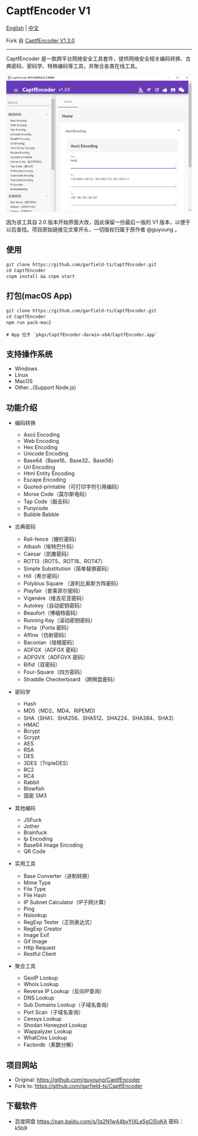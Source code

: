 CaptfEncoder V1
================================

[English](https://github.com/garfield-ts/CaptfEncoder/blob/main/README.md) | [中文](https://github.com/garfield-ts/CaptfEncoder/blob/main/README-zh.md) 

Fork 自 [CaptfEncoder V1.3.0](https://github.com/guyoung/CaptfEncoder/tree/master/CaptfEncoder-V1) 

---


CaptfEncoder 是一款跨平台网络安全工具套件，提供网络安全相关编码转换、古典密码、密码学、特殊编码等工具，并聚合各类在线工具。

![CaptfEncoder Screenshot](https://github.com/garfield-ts/CaptfEncoder/blob/main/screenshot/captfencoder-screenshot-1.png?raw=true)

因为该工具自 2.0 版本开始界面大改，因此保留一份最后一版的 V1 版本，以便于以后查找。项目原始链接见文章开头，一切版权归属于原作者 @guyoung 。

## 使用

```shell
git clone https://github.com/garfield-ts/CaptfEncoder.git
cd CaptfEncoder
cnpm install && cnpm start
```

## 打包(macOS App)

```shell
git clone https://github.com/garfield-ts/CaptfEncoder.git
cd CaptfEncoder
npm run pack-mac2

# App 位于 `pkgs/CaptfEncoder-darwin-x64/CaptfEncoder.app`
```

## 支持操作系统

 * Windows
 * Linux
 * MacOS
 * Other...(Support Node.js)

## 功能介绍

 * 编码转换
   * Ascii Encoding
   * Web Encoding
   * Hex Encoding
   * Unicode Encoding
   * Base64（Base16、Base32、Base58）
   * Url Encoding
   * Html Entity Encoding
   * Escape Encoding
   * Quoted-printable（可打印字符引用编码）
   * Morse Code（莫尔斯电码）
   * Tap Code（敲击码）
   * Punycode
   * Bubble Babble

 * 古典密码
   * Rail-fence（栅栏密码）
   * Atbash（埃特巴什码）
   * Caesar（凯撒密码）
   * ROT13（ROT5、ROT18、ROT47）
   * Simple Substitution（简单替换密码）
   * Hill（希尔密码）
   * Polybius Square （波利比奥斯方阵密码）
   * Playfair（普莱菲尔密码）
   * Vigenère（维吉尼亚密码）
   * Autokey（自动密钥密码）
   * Beaufort（博福特密码）
   * Running Key（滚动密钥密码）
   * Porta（Porta 密码）
   * Affine（仿射密码）
   * Baconian（培根密码）
   * ADFGX（ADFGX 密码）
   * ADFGVX（ADFGVX 密码）
   * Bifid（双密码）
   * Four-Square（四方密码）
   * Straddle Checkerboard （跨棋盘密码）

 * 密码学
   * Hash
   * MD5（MD2、MD4、RIPEMD)
   * SHA（SHA1、SHA256、SHA512、SHA224、SHA384、SHA3）
   * HMAC
   * Bcrypt
   * Scrypt
   * AES
   * RSA
   * DES
   * 3DES（TripleDES）
   * RC2
   * RC4
   * Rabbit
   * Blowfish 
   * 国密 SM3

 * 其他编码
   * JSFuck
   * Jother
   * Brainfuck
   * Ip Encoding
   * Base64 Image Encoding 
   * QR Code

 * 实用工具
   * Base Converter（进制转换）
   * Mime Type
   * File Type
   * File Hash
   * IP Subnet Calculator（IP子网计算）
   * Ping
   * Nslookup 
   * RegExp Tester（正则表达式）
   * RegExp Creator
   * Image Exif
   * Gif Image
   * Http Request
   * Restful Client
   
 * 聚合工具
   * GeoIP Lookup
   * Whois Lookup
   * Reverse IP Lookup（反向IP查询）
   * DNS Lookup
   * Sub Domains Lookup（子域名查询）
   * Port Scan（子域名查询）
   * Censys Lookup
   * Shodan Honeypot Lookup
   * Wappalyzer Lookup
   * WhatCms Lookup
   * Factordb（素数分解）


## 项目网站

 * Original: <https://github.com/guyoung/CaptfEncoder>
 * Fork to: <https://github.com/garfield-ts/CaptfEncoder>

## 下载软件

 * 百度网盘 <https://pan.baidu.com/s/1q2N1w44bvYIXLe5gCI5oKA> 密码：k5b9
